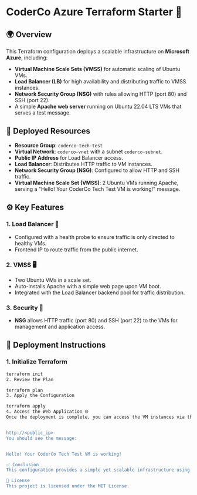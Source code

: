 # CoderCo Azure Terraform Starter 🚀

## 🌍 Overview
This Terraform configuration deploys a scalable infrastructure on **Microsoft Azure**, including:

- **Virtual Machine Scale Sets (VMSS)** for automatic scaling of Ubuntu VMs.
- **Load Balancer (LB)** for high availability and distributing traffic to VMSS instances.
- **Network Security Group (NSG)** with rules allowing HTTP (port 80) and SSH (port 22).
- A simple **Apache web server** running on Ubuntu 22.04 LTS VMs that serves a test message.

## 🔧 Deployed Resources
- **Resource Group**: `coderco-tech-test`
- **Virtual Network**: `coderco-vnet` with a subnet `coderco-subnet`.
- **Public IP Address** for Load Balancer access.
- **Load Balancer**: Distributes HTTP traffic to VM instances.
- **Network Security Group (NSG)**: Configured to allow HTTP and SSH traffic.
- **Virtual Machine Scale Set (VMSS)**: 2 Ubuntu VMs running Apache, serving a "Hello! Your CoderCo Tech Test VM is working!" message.

## ⚙️ Key Features
### 1. **Load Balancer** 🔄
- Configured with a health probe to ensure traffic is only directed to healthy VMs.
- Frontend IP to route traffic from the public internet.

### 2. **VMSS** 🖥️
- Two Ubuntu VMs in a scale set.
- Auto-installs Apache with a simple web page upon VM boot.
- Integrated with the Load Balancer backend pool for traffic distribution.

### 3. **Security** 🔐
- **NSG** allows HTTP traffic (port 80) and SSH (port 22) to the VMs for management and application access.

## 🚀 Deployment Instructions

### 1. Initialize Terraform
```bash
terraform init
2. Review the Plan

terraform plan
3. Apply the Configuration

terraform apply
4. Access the Web Application 🌐
Once the deployment is complete, you can access the VM instances via the Load Balancer's public IP on HTTP port 80:


http://<public_ip>
You should see the message:


Hello! Your CoderCo Tech Test VM is working!

✅ Conclusion
This configuration provides a simple yet scalable infrastructure using Azure VMSS and Load Balancer, ensuring high availability and accessibility of your application.

📄 License
This project is licensed under the MIT License.